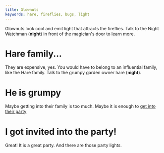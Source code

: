 ```yaml
---
title: Glownuts
keywords: hare, fireflies, bugs, light
---
```


Glownuts look cool and emit light that attracts the fireflies. Talk to the Night Watchman (**night**) in front of the magician's door to learn more.

# Hare family...
They are expensive, yes. You would have to belong to an influential family, like the Hare family. Talk to the grumpy garden owner hare (**night**).

# He is grumpy
Maybe getting into their family is too much. Maybe it is enough to [get into their party](050-party.md)

# I got invited into the party!
Great! It is a great party. And there are those party lights.
